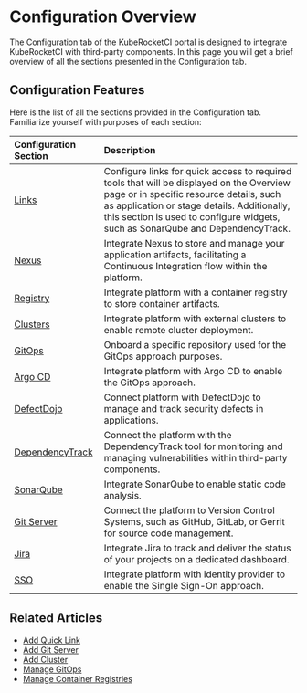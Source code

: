 # Configuration Overview

The Configuration tab of the KubeRocketCI portal is designed to integrate KubeRocketCI with third-party components. In this page you will get a brief overview of all the sections presented in the Configuration tab.

## Configuration Features

Here is the list of all the sections provided in the Configuration tab. Familiarize yourself with purposes of each section:

|Configuration Section|Description|
|:-|:-|
|[Links](quick-links.md)|Configure links for quick access to required tools that will be displayed on the Overview page or in specific resource details, such as application or stage details. Additionally, this section is used to configure widgets, such as SonarQube and DependencyTrack.|
|[Nexus](../operator-guide/nexus-sonatype.md)|Integrate Nexus to store and manage your application artifacts, facilitating a Continuous Integration flow within the platform.|
|[Registry](../quick-start/integrate-container-registry.md)|Integrate platform with a container registry to store container artifacts.|
|[Clusters](add-cluster.md)|Integrate platform with external clusters to enable remote cluster deployment.|
|[GitOps](gitops.md)|Onboard a specific repository used for the GitOps approach purposes.|
|[Argo CD](../operator-guide/argocd-integration.md)|Integrate platform with Argo CD to enable the GitOps approach.|
|[DefectDojo](../operator-guide/advanced-installation/defectdojo.md)|Connect platform with DefectDojo to manage and track security defects in applications.|
|[DependencyTrack](../operator-guide/dependency-track.md)|Connect the platform with the DependencyTrack tool for monitoring and managing vulnerabilities within third-party components.|
|[SonarQube](../operator-guide/sonarqube.md)|Integrate SonarQube to enable static code analysis.|
|[Git Server](add-git-server.md)|Connect the platform to Version Control Systems, such as GitHub, GitLab, or Gerrit for source code management.|
|[Jira](../operator-guide/jira-integration.md)|Integrate Jira to track and deliver the status of your projects on a dedicated dashboard.|
|[SSO](../operator-guide/advanced-installation/keycloak.md)|Integrate platform with identity provider to enable the Single Sign-On approach.|

## Related Articles

* [Add Quick Link](quick-links.md)
* [Add Git Server](add-git-server.md)
* [Add Cluster](add-cluster.md)
* [Manage GitOps](gitops.md)
* [Manage Container Registries](manage-container-registries.md)
